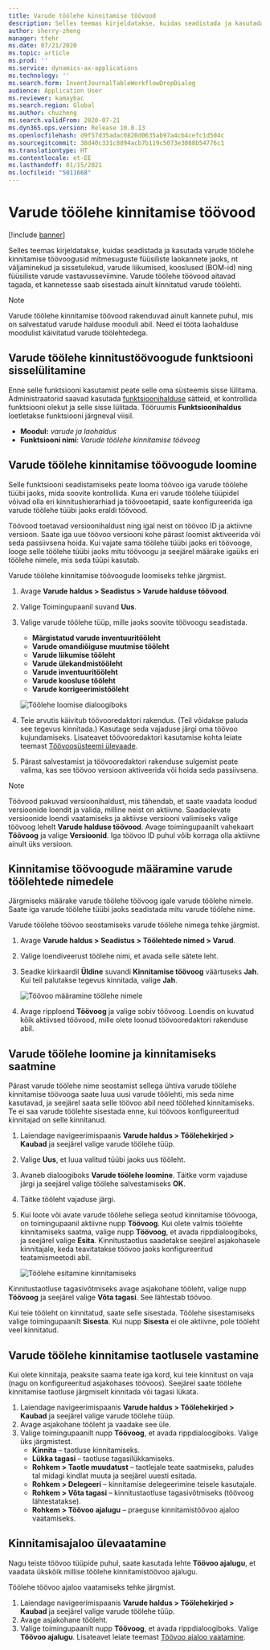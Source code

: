```yaml
---
title: Varude töölehe kinnitamise töövood
description: Selles teemas kirjeldatakse, kuidas seadistada ja kasutada varude töölehe kinnitamise töövoogusid eri tüüpi füüsiliste laokannete jaoks. Varude töölehe töövood aitavad tagada, et kannetesse saab sisestada ainult kinnitatud varude töölehti.
author: sherry-zheng
manager: tfehr
ms.date: 07/21/2020
ms.topic: article
ms.prod: ''
ms.service: dynamics-ax-applications
ms.technology: ''
ms.search.form: InventJournalTableWorkflowDropDialog
audience: Application User
ms.reviewer: kamaybac
ms.search.region: Global
ms.author: chuzheng
ms.search.validFrom: 2020-07-21
ms.dyn365.ops.version: Release 10.0.13
ms.openlocfilehash: d9f57d35adac0820d0635ab97a4cb4cefc1d504c
ms.sourcegitcommit: 38d40c331c8894acb7b119c5073e3088b54776c1
ms.translationtype: HT
ms.contentlocale: et-EE
ms.lasthandoff: 01/15/2021
ms.locfileid: "5011668"
---
```

# <a name="inventory-journal-approval-workflows"></a>Varude töölehe kinnitamise töövood

[!include [banner](../includes/banner.md)]

Selles teemas kirjeldatakse, kuidas seadistada ja kasutada varude töölehe kinnitamise töövoogusid mitmesuguste füüsiliste laokannete jaoks, nt väljaminekud ja sissetulekud, varude liikumised, kooslused (BOM-id) ning füüsiliste varude vastavusseviimine. Varude töölehe töövood aitavad tagada, et kannetesse saab sisestada ainult kinnitatud varude töölehti.

> [!NOTE]
> Varude töölehe kinnitamise töövood rakenduvad ainult kannete puhul, mis on salvestatud varude halduse mooduli abil. Need ei tööta laohalduse moodulist käivitatud varude töölehtedega.

## <a name="turn-on-the-inventory-journal-approval-workflows-feature"></a>Varude töölehe kinnitustöövoogude funktsiooni sisselülitamine

Enne selle funktsiooni kasutamist peate selle oma süsteemis sisse lülitama. Administraatorid saavad kasutada [funktsioonihalduse](../../fin-ops-core/fin-ops/get-started/feature-management/feature-management-overview.md) sätteid, et kontrollida funktsiooni olekut ja selle sisse lülitada. Tööruumis **Funktsioonihaldus** loetletakse funktsiooni järgneval viisil.

- **Moodul:** *varude ja laohaldus*
- **Funktsiooni nimi**: *Varude töölehe kinnitamise töövoog*

## <a name="create-your-inventory-journal-approval-workflows"></a>Varude töölehe kinnitamise töövoogude loomine

Selle funktsiooni seadistamiseks peate looma töövoo iga varude töölehe tüübi jaoks, mida soovite kontrollida. Kuna eri varude töölehe tüüpidel võivad olla eri kinnitushierarhiad ja töövooetapid, saate konfigureerida iga varude töölehe tüübi jaoks eraldi töövood.

Töövood toetavad versioonihaldust ning igal neist on töövoo ID ja aktiivne versioon. Saate iga uue töövoo versiooni kohe pärast loomist aktiveerida või seda passiivsena hoida. Kui vajate sama töölehe tüübi jaoks eri töövooge, looge selle töölehe tüübi jaoks mitu töövoogu ja seejärel määrake igaüks eri töölehe nimele, mis seda tüüpi kasutab.

Varude töölehe kinnitamise töövoogude loomiseks tehke järgmist.

1. Avage **Varude haldus \> Seadistus \> Varude halduse töövood**.
1. Valige Toimingupaanil suvand **Uus**.
1. Valige varude töölehe tüüp, mille jaoks soovite töövoogu seadistada.
    - **Märgistatud varude inventuuritööleht**
    - **Varude omandiõiguse muutmise tööleht**
    - **Varude liikumise tööleht**
    - **Varude ülekandmistööleht**
    - **Varude inventuuritööleht**
    - **Varude koosluse tööleht**
    - **Varude korrigeerimistööleht**

    ![Töölehe loomise dialoogiboks](media/journal-workflow-create-workflow.png "Töölehe loomise dialoogiboks")

1. Teie arvutis käivitub töövooredaktori rakendus. (Teil võidakse paluda see tegevus kinnitada.) Kasutage seda vajaduse järgi oma töövoo kujundamiseks. Lisateavet töövooredaktori kasutamise kohta leiate teemast [Töövoosüsteemi ülevaade](../../fin-ops-core/fin-ops/organization-administration/overview-workflow-system.md).
1. Pärast salvestamist ja töövooredaktori rakenduse sulgemist peate valima, kas see töövoo versioon aktiveerida või hoida seda passiivsena.

> [!NOTE]
> Töövood pakuvad versioonihaldust, mis tähendab, et saate vaadata loodud versioonide loendit ja valida, milline neist on aktiivne. Saadaolevate versioonide loendi vaatamiseks ja aktiivse versiooni valimiseks valige töövoog lehelt **Varude halduse töövood**. Avage toimingupaanilt vahekaart **Töövoog** ja valige **Versioonid**. Iga töövoo ID puhul võib korraga olla aktiivne ainult üks versioon.

## <a name="assign-approval-workflows-to-inventory-journal-names"></a>Kinnitamise töövoogude määramine varude töölehtede nimedele

Järgmiseks määrake varude töölehe töövoog igale varude töölehe nimele. Saate iga varude töölehe tüübi jaoks seadistada mitu varude töölehe nime.

Varude töölehe töövoo seostamiseks varude töölehe nimega tehke järgmist.

1. Avage **Varude haldus \> Seadistus \> Töölehtede nimed \> Varud**.
1. Valige loendiveerust töölehe nimi, et avada selle sätete leht.
1. Seadke kiirkaardil **Üldine** suvandi **Kinnitamise töövoog** väärtuseks **Jah**. Kui teil palutakse tegevus kinnitada, valige **Jah**.

    ![Töövoo määramine töölehe nimele](media/journal-workflow-journal-name.png "Töövoo määramine töölehe nimele")

1. Avage ripploend **Töövoog** ja valige sobiv töövoog. Loendis on kuvatud kõik aktiivsed töövood, mille olete loonud töövooredaktori rakenduse abil.

## <a name="create-an-inventory-journal-and-send-it-for-approval"></a>Varude töölehe loomine ja kinnitamiseks saatmine

Pärast varude töölehe nime seostamist sellega ühtiva varude töölehe kinnitamise töövooga saate luua uusi varude töölehti, mis seda nime kasutavad, ja seejärel saata selle töövoo abil need töölehed kinnitamiseks. Te ei saa varude töölehte sisestada enne, kui töövoos konfigureeritud kinnitajad on selle kinnitanud.

1. Laiendage navigeerimispaanis **Varude haldus \> Töölehekirjed \> Kaubad** ja seejärel valige varude töölehe tüüp.
1. Valige **Uus**, et luua valitud tüübi jaoks uus tööleht.
1. Avaneb dialoogiboks **Varude töölehe loomine**. Täitke vorm vajaduse järgi ja seejärel valige töölehe salvestamiseks **OK**.
1. Täitke tööleht vajaduse järgi.
1. Kui loote või avate varude töölehe sellega seotud kinnitamise töövooga, on toimingupaanil aktiivne nupp **Töövoog**. Kui olete valmis töölehte kinnitamiseks saatma, valige nupp **Töövoog**, et avada rippdialoogiboks, ja seejärel valige **Esita**. Kinnitustaotlus saadetakse seejärel asjakohasele kinnitajale, keda teavitatakse töövoo jaoks konfigureeritud teatamismeetodi abil.

    ![Töölehe esitamine kinnitamiseks](media/journal-workflow-inventory-journal.png "Töölehe esitamine kinnitamiseks")

Kinnitustaotluse tagasivõtmiseks avage asjakohane tööleht, valige nupp **Töövoog** ja seejärel valige **Võta tagasi**. See lähtestab töövoo.

Kui teie tööleht on kinnitatud, saate selle sisestada. Töölehe sisestamiseks valige toimingupaanilt **Sisesta**. Kui nupp **Sisesta** ei ole aktiivne, pole tööleht veel kinnitatud.

## <a name="respond-to-an-inventory-journal-approval-request"></a>Varude töölehe kinnitamise taotlusele vastamine

Kui olete kinnitaja, peaksite saama teate iga kord, kui teie kinnitust on vaja (nagu on konfigureeritud asjakohases töövoos). Seejärel saate töölehe kinnitamise taotluse järgmiselt kinnitada või tagasi lükata.

1. Laiendage navigeerimispaanis **Varude haldus \> Töölehekirjed \> Kaubad** ja seejärel valige varude töölehe tüüp.
1. Avage asjakohane tööleht ja vaadake see üle.
1. Valige toimingupaanilt nupp **Töövoog**, et avada rippdialoogiboks. Valige üks järgmistest.
    - **Kinnita** – taotluse kinnitamiseks.
    - **Lükka tagasi** – taotluse tagasilükkamiseks.
    - **Rohkem \> Taotle muudatust** – taotlejale teate saatmiseks, paludes tal midagi kindlat muuta ja seejärel uuesti esitada.
    - **Rohkem \> Delegeeri** – kinnitamise delegeerimine teisele kasutajale.
    - **Rohkem \> Võta tagasi** – kinnitustaotluse tagasivõtmiseks (töövoog lähtestatakse).
    - **Rohkem \> Töövoo ajalugu** – praeguse kinnitamistöövoo ajaloo vaatamiseks.

## <a name="review-the-approval-history"></a>Kinnitamisajaloo ülevaatamine

Nagu teiste töövoo tüüpide puhul, saate kasutada lehte **Töövoo ajalugu**, et vaadata ükskõik millise töölehe kinnitamistöövoo ajalugu.

Töölehe töövoo ajaloo vaatamiseks tehke järgmist.

1. Laiendage navigeerimispaanis **Varude haldus \> Töölehekirjed \> Kaubad** ja seejärel valige varude töölehe tüüp.
1. Avage asjakohane tööleht.
1. Valige toimingupaanilt nupp **Töövoog**, et avada rippdialoogiboks. Valige **Töövoo ajalugu**. Lisateavet leiate teemast [Töövoo ajaloo vaatamine](../../fin-ops-core/fin-ops/organization-administration/tasks/view-workflow-history.md).
